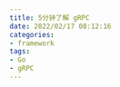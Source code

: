 ```yaml
---
title: 5分钟了解 gRPC
date: 2022/02/17 08:12:16 
categories: 
- framework
tags: 
- Go
- gRPC
---
```


# 